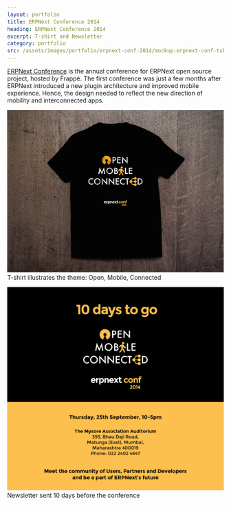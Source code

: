 ```yaml
---
layout: portfolio
title: ERPNext Conference 2014
heading: ERPNext Conference 2014
excerpt: T-shirt and Newsletter
category: portfolio
src: /assets/images/portfolio/erpnext-conf-2014/mockup-erpnext-conf-tshirt.png
---
```


[ERPNext Conference](https://erpnext.com/conf) is the annual conference for ERPNext open source project, hosted by Frappé. The first conference was just a few months after ERPNext introduced a new plugin architecture and improved mobile experience. Hence, the design needed to reflect the new direction of mobility and interconnected apps.

<p class="text-center">
	<img src="/assets/images/portfolio/erpnext-conf-2014/mockup-erpnext-conf-tshirt.png">
	<span class="text-muted caption">T-shirt illustrates the theme: Open, Mobile, Connected</span>
</p>

<p class="text-center">
	<img src="/assets/images/portfolio/erpnext-conf-2014/conf-teaser-2.png">
	<span class="text-muted caption">Newsletter sent 10 days before the conference</span>
</p>

